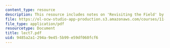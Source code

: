 ```yaml
---
content_type: resource
description: This resource includes notes on 'Revisiting the Field' by Prof. Vale.
file: https://ol-ocw-studio-app-production.s3.amazonaws.com/courses/11-201-gateway-planning-action-fall-2005/9485a2a1294a9e455b99e59df060fcf6_lect7.pdf
file_type: application/pdf
resourcetype: Document
title: lect7.pdf
uid: 9485a2a1-294a-9e45-5b99-e59df060fcf6
---
```

